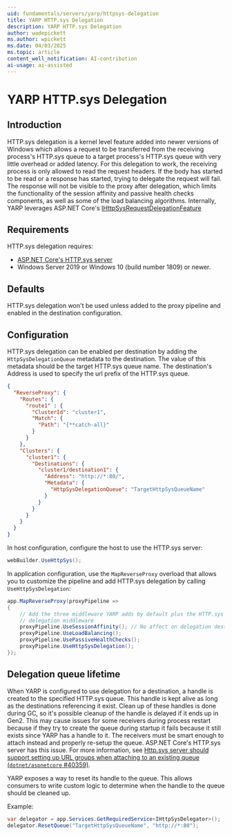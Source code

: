 ```yaml
---
uid: fundamentals/servers/yarp/httpsys-delegation
title: YARP HTTP.sys Delegation
description: YARP HTTP.sys Delegation
author: wadepickett
ms.author: wpickett
ms.date: 04/03/2025
ms.topic: article
content_well_notification: AI-contribution
ai-usage: ai-assisted
---
```

# YARP HTTP.sys Delegation

## Introduction

HTTP.sys delegation is a kernel level feature added into newer versions of Windows which allows a request to be transferred from the receiving process's HTTP.sys queue to a target process's HTTP.sys queue with very little overhead or added latency. For this delegation to work, the receiving process is only allowed to read the request headers. If the body has started to be read or a response has started, trying to delegate the request will fail. The response will not be visible to the proxy after delegation, which limits the functionality of the session affinity and passive health checks components, as well as some of the load balancing algorithms. Internally, YARP leverages ASP.NET Core's [IHttpSysRequestDelegationFeature](/dotnet/api/microsoft.aspnetcore.server.httpsys.ihttpsysrequestdelegationfeature) 

## Requirements

HTTP.sys delegation requires:

* [ASP.NET Core's HTTP.sys server](/aspnet/core/fundamentals/servers/httpsys)
* Windows Server 2019 or Windows 10 (build number 1809) or newer.

## Defaults

HTTP.sys delegation won't be used unless added to the proxy pipeline and enabled in the destination configuration. 

## Configuration

HTTP.sys delegation can be enabled per destination by adding the `HttpSysDelegationQueue` metadata to the destination. The value of this metadata should be the target HTTP.sys queue name. The destination's Address is used to specify the url prefix of the HTTP.sys queue.

```json
{
  "ReverseProxy": {
    "Routes": {
      "route1" : {
        "ClusterId": "cluster1",
        "Match": {
          "Path": "{**catch-all}"
        }
      }
    },
    "Clusters": {
      "cluster1": {
        "Destinations": {
          "cluster1/destination1": {
            "Address": "http://*:80/",
            "Metadata": {
              "HttpSysDelegationQueue": "TargetHttpSysQueueName"
            }
          }
        }
      }
    }
  }
}
```

In host configuration, configure the host to use the HTTP.sys server:

```csharp
webBuilder.UseHttpSys();
```

In application configuration, use the `MapReverseProxy` overload that allows you to customize the pipeline and add HTTP.sys delegation by calling `UseHttpSysDelegation`:

```csharp
app.MapReverseProxy(proxyPipeline =>
{
    // Add the three middleware YARP adds by default plus the HTTP.sys
    // delegation middleware
    proxyPipeline.UseSessionAffinity(); // No affect on delegation destinations
    proxyPipeline.UseLoadBalancing();
    proxyPipeline.UsePassiveHealthChecks();
    proxyPipeline.UseHttpSysDelegation();
});
```

## Delegation queue lifetime

When YARP is configured to use delegation for a destination, a handle is created to the specified HTTP.sys queue. This handle is kept alive as long as the destinations referencing it exist. Clean up of these handles is done during GC, so it's possible cleanup of the handle is delayed if it ends up in Gen2. This may cause issues for some receivers during process restart because if they try to create the queue during startup it fails because it still exists since YARP has a handle to it. The receivers must be smart enough to attach instead and properly re-setup the queue. ASP.NET Core's HTTP.sys server has this issue. For more information, see [Http.sys server should support setting up URL groups when attaching to an existing queue (`dotnet/aspnetcore` #40359)](https://github.com/dotnet/aspnetcore/issues/40359).

YARP exposes a way to reset its handle to the queue. This allows consumers to write custom logic to determine when the handle to the queue should be cleaned up.

Example:

```csharp
var delegator = app.Services.GetRequiredService<IHttpSysDelegator>();
delegator.ResetQueue("TargetHttpSysQueueName", "http://*:80");
```
